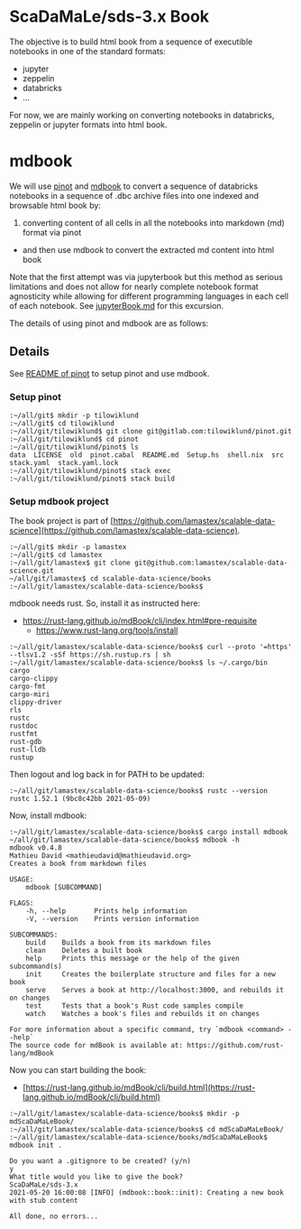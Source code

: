 # ScaDaMaLe/sds-3.x Book

The objective is to build html book from a sequence of executible notebooks in one of the standard formats:

- jupyter
- zeppelin
- databricks
- ...

For now, we are mainly working on converting notebooks in databricks, zeppelin or jupyter formats into html book.

# mdbook

We will use [pinot](https://gitlab.com/tilowiklund/pinot/) and [mdbook](https://rust-lang.github.io/mdBook/index.html) to 
convert a sequence of databricks notebooks in a sequence of .dbc archive files into one indexed and browsable html book by: 

1. converting content of all cells in all the notebooks into markdown (md) format via pinot
- and then use mdbook to convert the extracted md content into html book

Note that the first attempt was via jupyterbook but this method as serious limitations and does not allow for nearly complete notebook format agnosticity while allowing for different programming languages in each cell of each notebook.
See [jupyterBook.md](jupyterBook.md) for this excursion.
 
The details of using pinot and mdbook are as follows:

## Details

See [README of pinot](https://gitlab.com/tilowiklund/pinot/-/blob/master/README.md) to setup pinot and use mdbook.

### Setup pinot

```
:~/all/git$ mkdir -p tilowiklund
:~/all/git$ cd tilowiklund
:~/all/git/tilowiklund$ git clone git@gitlab.com:tilowiklund/pinot.git
:~/all/git/tilowiklund$ cd pinot
:~/all/git/tilowiklund/pinot$ ls
data  LICENSE  old  pinot.cabal  README.md  Setup.hs  shell.nix  src  stack.yaml  stack.yaml.lock
:~/all/git/tilowiklund/pinot$ stack exec
:~/all/git/tilowiklund/pinot$ stack build
```
### Setup mdbook project

The book project is part of [https://github.com/lamastex/scalable-data-science](https://github.com/lamastex/scalable-data-science).
 
```
:~/all/git$ mkdir -p lamastex
:~/all/git$ cd lamastex
:~/all/git/lamastex$ git clone git@github.com:lamastex/scalable-data-science.git
~/all/git/lamastex$ cd scalable-data-science/books
:~/all/git/lamastex/scalable-data-science/books$ 
```

mdbook needs rust. So, install it as instructed here:

- https://rust-lang.github.io/mdBook/cli/index.html#pre-requisite
  - https://www.rust-lang.org/tools/install

```
:~/all/git/lamastex/scalable-data-science/books$ curl --proto '=https' --tlsv1.2 -sSf https://sh.rustup.rs | sh
:~/all/git/lamastex/scalable-data-science/books$ ls ~/.cargo/bin
cargo
cargo-clippy
cargo-fmt
cargo-miri
clippy-driver
rls
rustc
rustdoc
rustfmt
rust-gdb
rust-lldb
rustup
```

Then logout and log back in for PATH to be updated:

```
:~/all/git/lamastex/scalable-data-science/books$ rustc --version
rustc 1.52.1 (9bc8c42bb 2021-05-09)
```

Now, install mdbook:

```
:~/all/git/lamastex/scalable-data-science/books$ cargo install mdbook
~/all/git/lamastex/scalable-data-science/books$ mdbook -h
mdbook v0.4.8
Mathieu David <mathieudavid@mathieudavid.org>
Creates a book from markdown files

USAGE:
    mdbook [SUBCOMMAND]

FLAGS:
    -h, --help       Prints help information
    -V, --version    Prints version information

SUBCOMMANDS:
    build    Builds a book from its markdown files
    clean    Deletes a built book
    help     Prints this message or the help of the given subcommand(s)
    init     Creates the boilerplate structure and files for a new book
    serve    Serves a book at http://localhost:3000, and rebuilds it on changes
    test     Tests that a book's Rust code samples compile
    watch    Watches a book's files and rebuilds it on changes

For more information about a specific command, try `mdbook <command> --help`
The source code for mdBook is available at: https://github.com/rust-lang/mdBook
```

Now you can start building the book:

- [https://rust-lang.github.io/mdBook/cli/build.html](https://rust-lang.github.io/mdBook/cli/build.html)

```
:~/all/git/lamastex/scalable-data-science/books$ mkdir -p mdScaDaMaLeBook/
:~/all/git/lamastex/scalable-data-science/books$ cd mdScaDaMaLeBook/
:~/all/git/lamastex/scalable-data-science/books/mdScaDaMaLeBook$ mdbook init .

Do you want a .gitignore to be created? (y/n)
y
What title would you like to give the book? 
ScaDaMaLe/sds-3.x            
2021-05-20 16:00:08 [INFO] (mdbook::book::init): Creating a new book with stub content

All done, no errors...
```



